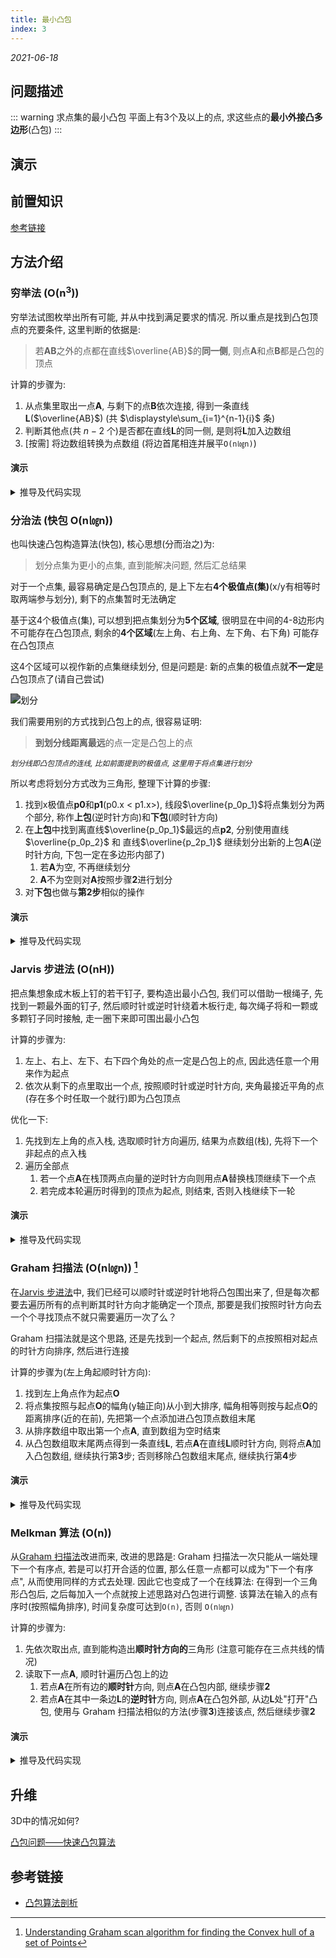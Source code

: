 ```yaml
---
title: 最小凸包
index: 3
---
```


*2021-06-18*

## 问题描述

::: warning 求点集的最小凸包
平面上有3个及以上的点, 求这些点的**最小外接凸多边形**(凸包)
:::

## 演示

<Show />

## 前置知识

[参考链接](./pinp#凸多边形)

## 方法介绍

### 穷举法 (O(n<sup>3</sup>))

穷举法试图枚举出所有可能, 并从中找到满足要求的情况. 所以重点是找到凸包顶点的充要条件, 这里判断的依据是:
> 若**AB**之外的点都在直线$\overline{AB}$的**同一侧**, 则点**A**和点**B**都是凸包的顶点

计算的步骤为:

1. 从点集里取出一点**A**, 与剩下的点**B**依次连接, 得到一条直线**L**($\overline{AB}$) (共 $\displaystyle\sum_{i=1}^{n-1}{i}$ 条)
2. 判断其他点(共 $n - 2$ 个)是否都在直线**L**的同一侧, 是则将**L**加入边数组
3. [按需] 将边数组转换为点数组 (将边首尾相连并展平`O(n㏒n)`)

#### 演示

<Play :algorithm="exhaust" :speed="80" />

<details>
<summary>推导及代码实现</summary>

<<< @/blog/algorithm/components/melkman/exhaust.ts

</details>

### 分治法 (快包 O(n㏒n))

也叫快速凸包构造算法(快包), 核心思想(分而治之)为:

> 划分点集为更小的点集, 直到能解决问题, 然后汇总结果

对于一个点集, 最容易确定是凸包顶点的, 是上下左右**4个极值点(集)**(x/y有相等时取两端参与划分), 剩下的点集暂时无法确定

基于这4个极值点(集), 可以想到把点集划分为**5个区域**, 很明显在中间的4-8边形内不可能存在凸包顶点, 剩余的**4个区域**(左上角、右上角、左下角、右下角) 可能存在凸包顶点

这4个区域可以视作新的点集继续划分, 但是问题是: 新的点集的极值点就**不一定**是凸包顶点了(请自己尝试)

<div style="filter:brightness(0.5)">

![划分](melkman/divide.png)

</div>

我们需要用别的方式找到凸包上的点, 很容易证明:

> **到划分线距离最远**的点一定是凸包上的点

*<sup>划分线即凸包顶点的连线, 比如前面提到的极值点, 这里用于将点集进行划分</sup>*

所以考虑将划分方式改为三角形, 整理下计算的步骤:

1. 找到x极值点**p0**和**p1**(p0.x < p1.x>), 线段$\overline{p_0p_1}$将点集划分为两个部分, 称作**上包**(逆时针方向)和**下包**(顺时针方向)
2. 在**上包**中找到离直线$\overline{p_0p_1}$最远的点**p2**, 分别使用直线$\overline{p_0p_2}$ 和 直线$\overline{p_2p_1}$ 继续划分出新的上包**A**(逆时针方向, 下包一定在多边形内部了)
    1. 若**A**为空, 不再继续划分
    2. **A**不为空则对**A**按照步骤**2**进行划分
3. 对**下包**也做与**第2步**相似的操作

#### 演示

<Play :algorithm="divide" :speed="125" />

<details>
<summary>推导及代码实现</summary>

使用[前置知识](#前置知识)中介绍过的通过叉积的正负判断点在线段的顺时针/逆时针方向的方法, 叉积的绝对值表示两向量围成的**平行四边形面积**, 距离最远的点一定可以围出**最大的面积**(底相等, 高越大面积越大), 据此可以划分上下包及找到距离划分线最远的点

<<< @/blog/algorithm/components/melkman/divide.ts

</details>

### Jarvis 步进法 (O(nH))

把点集想象成木板上钉的若干钉子, 要构造出最小凸包, 我们可以借助一根绳子, 先找到一颗最外面的钉子, 然后顺时针或逆时针绕着木板行走, 每次绳子将和一颗或多颗钉子同时接触, 走一圈下来即可围出最小凸包

计算的步骤为:

1. 左上、右上、左下、右下四个角处的点一定是凸包上的点, 因此选任意一个用来作为起点
2. 依次从剩下的点里取出一个点, 按照顺时针或逆时针方向, 夹角最接近平角的点(存在多个时任取一个就行)即为凸包顶点

优化一下:

1. 先找到左上角的点入栈, 选取顺时针方向遍历, 结果为点数组(栈), 先将下一个非起点的点入栈
2. 遍历全部点
    1. 若一个点**A**在栈顶两点向量的逆时针方向则用点**A**替换栈顶继续下一个点
    2. 若完成本轮遍历时得到的顶点为起点, 则结束, 否则入栈继续下一轮

#### 演示

<Play :algorithm="jarvis" :speed="125" />

<details>
<summary>推导及代码实现</summary>

<<< @/blog/algorithm/components/melkman/jarvis.ts

</details>

### Graham 扫描法 (O(n㏒n)) [^GrahamScan]

在[Jarvis 步进法](#jarvis-步进法-o-nh)中, 我们已经可以顺时针或逆时针地将凸包围出来了, 但是每次都要去遍历所有的点判断其时针方向才能确定一个顶点, 那要是我们按照时针方向去一个个寻找顶点不就只需要遍历一次了么？

Graham 扫描法就是这个思路, 还是先找到一个起点, 然后剩下的点按照相对起点的时针方向排序, 然后进行连接

计算的步骤为(左上角起顺时针方向):

1. 找到左上角点作为起点**O**
2. 将点集按照与起点**O**的幅角(y轴正向)从小到大排序, 幅角相等则按与起点**O**的距离排序(近的在前), 先把第一个点添加进凸包顶点数组末尾
3. 从排序数组中取出第一个点**A**, 直到数组为空时结束
4. 从凸包数组取末尾两点得到一条直线**L**, 若点**A**在直线**L**顺时针方向, 则将点**A**加入凸包数组, 继续执行第**3**步; 否则移除凸包数组末尾点, 继续执行第**4**步

#### 演示

<Play :algorithm="graham" :speed="125" />

<details>
<summary>推导及代码实现</summary>

其他点与起点的幅角范围为 [0, 180°], 使用$\cos$函数即可排序幅角, 同时可计算出距离

<<< @/blog/algorithm/components/melkman/graham.ts

</details>

### Melkman 算法 (O(n))

从[Graham 扫描法](#graham-扫描法-o-n㏒n)改进而来, 改进的思路是: Graham 扫描法一次只能从一端处理下一个有序点, 若是可以打开合适的位置, 那么任意一点都可以成为"下一个有序点", 从而使用同样的方式去处理. 因此它也变成了一个在线算法: 在得到一个三角形凸包后, 之后每加入一个点就按上述思路对凸包进行调整. 该算法在输入的点有序时(按照幅角排序), 时间复杂度可达到`O(n)`, 否则 `O(n㏒n)`

计算的步骤为:

1. 先依次取出点, 直到能构造出**顺时针方向的**三角形 (注意可能存在三点共线的情况)
2. 读取下一点**A**, 顺时针遍历凸包上的边
    1. 若点**A**在所有边的**顺时针**方向, 则点**A**在凸包内部, 继续步骤**2**
    2. 若点**A**在其中一条边**L**的**逆时针**方向, 则点**A**在凸包外部, 从边**L**处"打开"凸包, 使用与 Graham 扫描法相似的方法(步骤**3**)连接该点, 然后继续步骤**2**

#### 演示

<Play :algorithm="melkman" :speed="250" />

<details>
<summary>推导及代码实现</summary>

<<< @/blog/algorithm/components/melkman/melkman.ts

</details>

## 升维

3D中的情况如何?

[凸包问题——快速凸包算法](https://zhuanlan.zhihu.com/p/166105080)

## 参考链接

- [凸包算法剖析](https://cyw3.github.io/YalesonChan/2016/ConvexHull.html)

[^GrahamScan]: [Understanding Graham scan algorithm for finding the Convex hull of a set of Points](https://muthu.co/understanding-graham-scan-algorithm-for-finding-the-convex-hull-of-a-set-of-points/)



<script lang="ts">
import Show from './components/melkman/Show.vue'
import Play from './components/melkman/Play.vue'
import exhaust from './components/melkman/exhaust'
import divide from './components/melkman/divide'
import jarvis from './components/melkman/jarvis'
import graham from './components/melkman/graham'
import melkman from './components/melkman/melkman'

export default {
  components: { Show, Play },
  methods: { exhaust, divide, jarvis, graham, melkman }
}
</script>
